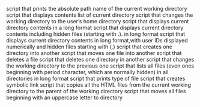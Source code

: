 script that prints the absolute path name of the current working directory
script that displays contents list of current directory
script that changes the working directory to the user’s home directory
script that displays current directory contents in a long format
script that displays current directory contents including hidden files (starting with .). in long format
script that displays current directory contents in long format,with user IDs displayed numerically and hidden files starting with (.)
script that creates one directory into another
script that moves one file into another
script that deletes a file
script that deletes one directory in another
script that changes the working directory to the previous one
script that lists all files (even ones beginning with period character, which are normally hidden) in all directories in long format
script that prints type of file
script that creates symbolic link
script that copies all the HTML files from the current working directory to the parent of the working directory
script that moves all files beginning with an uppercase letter to directory
